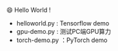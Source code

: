 :smile: Hello World !

- helloworld.py : Tensorflow demo
- gpu-demo.py : 测试PC端GPU算力
- torch-demo.py ：PyTorch demo